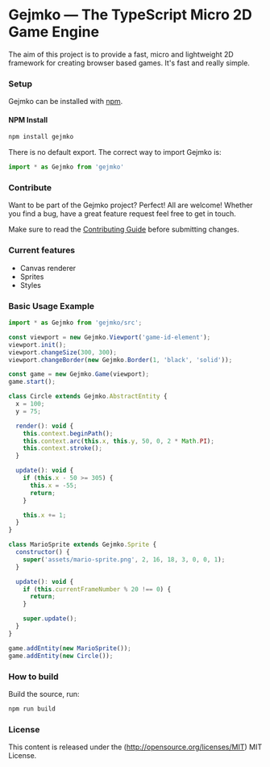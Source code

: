 Gejmko — The TypeScript Micro 2D Game Engine
=============

The aim of this project is to provide a fast, micro and lightweight 2D framework for creating browser based games.
It's fast and really simple.


### Setup ###

Gejmko can be installed with [npm](https://docs.npmjs.com/getting-started/what-is-npm).


#### NPM Install

```sh
npm install gejmko
```
There is no default export. The correct way to import Gejmko is:

```js
import * as Gejmko from 'gejmko'
```

### Contribute ###

Want to be part of the Gejmko project? Perfect! All are welcome! 
Whether you find a bug, have a great feature request feel free to get in touch.

Make sure to read the [Contributing Guide](.github/CONTRIBUTING.md)
before submitting changes.

### Current features ###

- Canvas renderer
- Sprites
- Styles

### Basic Usage Example ###

```js
import * as Gejmko from 'gejmko/src';

const viewport = new Gejmko.Viewport('game-id-element');
viewport.init();
viewport.changeSize(300, 300);
viewport.changeBorder(new Gejmko.Border(1, 'black', 'solid'));

const game = new Gejmko.Game(viewport);
game.start();

class Circle extends Gejmko.AbstractEntity {
  x = 100;
  y = 75;

  render(): void {
    this.context.beginPath();
    this.context.arc(this.x, this.y, 50, 0, 2 * Math.PI);
    this.context.stroke();
  }

  update(): void {
    if (this.x - 50 >= 305) {
      this.x = -55;
      return;
    }

    this.x += 1;
  }
}

class MarioSprite extends Gejmko.Sprite {
  constructor() {
    super('assets/mario-sprite.png', 2, 16, 18, 3, 0, 0, 1);
  }

  update(): void {
    if (this.currentFrameNumber % 20 !== 0) {
      return;
    }

    super.update();
  }
}

game.addEntity(new MarioSprite());
game.addEntity(new Circle());

```

### How to build ###

Build the source, run:

```sh
npm run build
```

### License ###

This content is released under the (http://opensource.org/licenses/MIT) MIT License.
